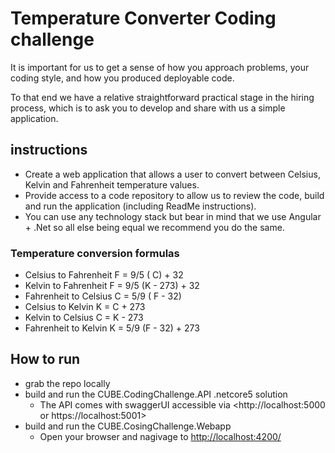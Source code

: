 # Temperature Converter Coding challenge

It is important for us to get a sense of how you approach problems, your coding style, and how you produced deployable code.  

To that end we have a relative straightforward practical stage in the hiring process, which is to ask you to develop and share with us a simple application.  

## instructions

* Create a web application that allows a user to convert between Celsius, Kelvin and Fahrenheit temperature values.
* Provide access to a code repository to allow us to review the code, build and run the application (including ReadMe instructions).
* You can use any technology stack but bear in mind that we use Angular + .Net so all else being equal we recommend you do the same.

### Temperature conversion formulas

* Celsius to Fahrenheit  F = 9/5 ( C) + 32
* Kelvin to Fahrenheit  F = 9/5 (K - 273) + 32
* Fahrenheit to Celsius  C = 5/9 ( F - 32)
* Celsius to Kelvin K =  C + 273
* Kelvin to Celsius  C = K - 273
* Fahrenheit to Kelvin K = 5/9 (F - 32) + 273

## How to run
* grab the repo locally
* build and run the CUBE.CodingChallenge.API .netcore5 solution
	* The API comes with swaggerUI accessible via <http://localhost:5000 or https://localhost:5001>
* build and run the CUBE.CosingChallenge.Webapp
	* Open your browser and nagivage to <http://localhost:4200/>
